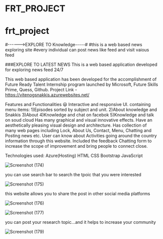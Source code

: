 # FRT_PROJECT
# frt_project
#------>EXPLORE TO Knowledge-----#
#this is a web based news exploring site
#every individual can post news like feed and visit vaious feed

###EXPLORE TO LATEST NEWS
This is a web based application developed for exploring news feed 24/7

This web based  application has been developed for the accomplishment of Future Ready Talent Internship program launched by Microsoft, Future Skills Prime, Quess, Github.
Project Link - https://vitenogsnakkis.azurewebsites.net/

Features and Functionalities 😃
Interactive and responsive UI.
containing menu items:
      1)Episodes sorted by subject and unit.
      2)About knowledge and Snakkis
      3)About
      4)Knowledge and chat on facebok
      5)Knowledge and talk on  soud cloud
Has many graphical and visual innovative effects.
Have an aesthetically pleasing visual design and architecture.
Has collection of many web pages including Lock, About Us, Contact, Menu, Chatting and Posting news etc.
User can know about Activities going around the country information through this website.
Included the feedback Chatting form to increase the scope of improvement and bring people to connect close.


Technologies used:
Azure(Hosting)
HTML
CSS
Bootstrap
JavaScript

![Screenshot (174)](https://user-images.githubusercontent.com/112794668/197939226-82443388-e8ba-4ae0-9962-f0f1350a00f0.png)



you can use search bar to search the tpoic that you were interested

![Screenshot (175)](https://user-images.githubusercontent.com/112794668/197939236-1cbfd8e4-e01e-43cc-8b04-fc312bdf7641.png)


this website allows you to share the post in other social media platforms

![Screenshot (176)](https://user-images.githubusercontent.com/112794668/197939256-5e092558-06bb-44e1-b33a-08f8cb5a10cc.png)




![Screenshot (177)](https://user-images.githubusercontent.com/112794668/197939278-c34b17a1-c676-4a8d-a500-28d9d0f5c81e.png)


you can post your research topic...and it helps to increase your community

![Screenshot (179)](https://user-images.githubusercontent.com/112794668/198017173-5c306279-8959-4d40-a966-0982381124f2.png)









